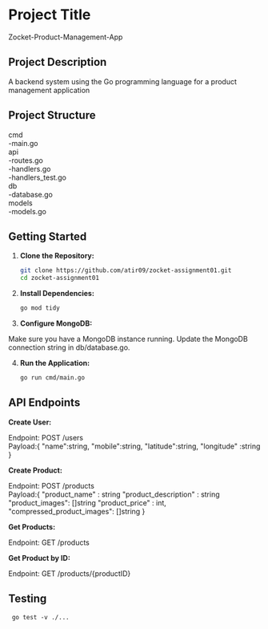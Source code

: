 # Project Title

Zocket-Product-Management-App

## Project Description

A backend system using the Go programming
language for a product management application



## Project Structure

cmd<br>
    -main.go<br>
api<br>
    -routes.go<br>
    -handlers.go<br>
    -handlers_test.go<br>
db<br>
    -database.go<br>
models<br>
    -models.go<br>



## Getting Started

1. **Clone the Repository:**

   ```bash
   git clone https://github.com/atir09/zocket-assignment01.git
   cd zocket-assignment01

2. **Install Dependencies:**

    ```bash
    go mod tidy


3. **Configure MongoDB:**

Make sure you have a MongoDB instance running.
Update the MongoDB connection string in db/database.go.

4. **Run the Application:**

    ```bash
    go run cmd/main.go


## API Endpoints

**Create User:**

Endpoint: POST /users<br>
Payload:{
    "name":string,
	"mobile":string,
	"latitude":string,
	"longitude" :string
}



**Create Product:**

Endpoint: POST /products <br>
Payload:{
  "product_name" : string
  "product_description" : string
 "product_images": []string
 "product_price" : int,
 "compressed_product_images": []string
}


**Get Products:**

Endpoint: GET /products

**Get Product by ID:**

Endpoint: GET /products/{productID}


## Testing<br>

     go test -v ./...
